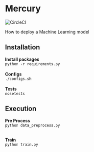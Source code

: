 # Mercury

![CircleCI](https://circleci.com/gh/ericvenarusso/Mercury/tree/master.svg?style=svg&circle-token=0524196545e16836639b7016a7eaacbb3c08087f)

How to deploy a Machine Learning model

## Installation
__Install packages__ </br>
` python -r requirements.py `
</br>
</br>
__Configs__ </br>
`./configs.sh`
</br>
</br>
__Tests__ </br>
`nosetests`

## Execution
__Pre Process__ </br>
`python data_preprocess.py`
</br>
</br>

__Train__ </br>
`python train.py`
